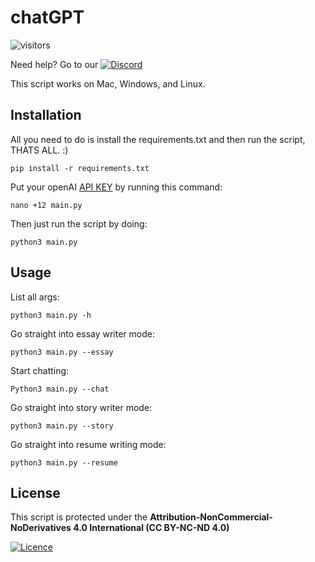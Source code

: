 # chatGPT  

![visitors](https://visitor-badge.glitch.me/badge?page_id=sahil-sagwekar2652.sahil-sagwkar2652&left_color=blue&right_color=red)  

Need help? Go to our [![Discord](https://img.shields.io/badge/Discord-%235865F2.svg?style=for-the-badge&logo=discord&logoColor=white)](https://discord.gg/qgnR8CCRE3)  

This script works on Mac, Windows, and Linux.  

## Installation  

All you need to do is install the requirements.txt and then run the script, THATS ALL. :)
```
pip install -r requirements.txt
```

Put your openAI [API KEY](https://platform.openai.com/account/api-keys) by running this command:
```
nano +12 main.py
```
Then just run the script by doing:

```
python3 main.py
```



## Usage

List all args:
```
python3 main.py -h
```
Go straight into essay writer mode:
```
python3 main.py --essay
```
Start chatting:
```
Python3 main.py --chat
```
Go straight into story writer mode:
```
python3 main.py --story
```
Go straight into resume writing mode:
```
python3 main.py --resume
```


## License

This script is protected under the __Attribution-NonCommercial-NoDerivatives 4.0 International (CC BY-NC-ND 4.0)__  

[![Licence](https://img.shields.io/static/v1?label=LICENSE&message=CC%20BY-NC-ND%204.0&color=green?style=for-the-badge)](LICENSE)  
